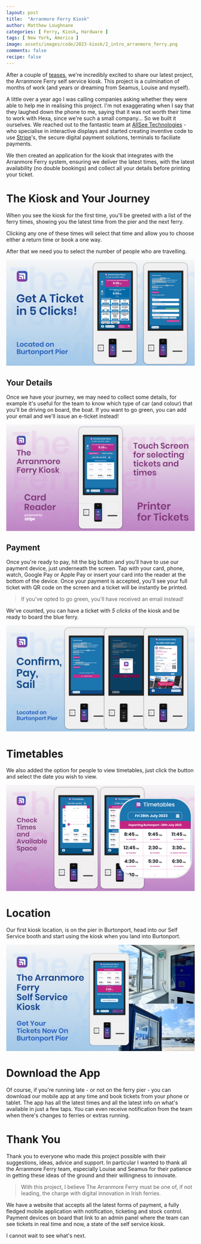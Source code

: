 ```yaml
---
layout: post
title:  "Arranmore Ferry Kiosk"
author: Matthew Loughnane
categories: [ Ferry, Kiosk, Hardware ]
tags: [ New York, America ]
image: assets/images/code/2023-kiosk/2_intro_arranmore_ferry.png
comments: false
recipe: false
---
```


After a couple of [teases](https://www.facebook.com/hexastudiosco/posts/pfbid02BzRuwGrzaj11KkouRisv7aB3uaKZeBEACybYiB6Kt2RdHkqqp3y9UYkHW22v1Wndl), we're incredibly excited to share our latest project, the Arranmore Ferry self service kiosk. This project is a culmination of months of work (and years or dreaming from Seamus, Louise and myself).

A little over a year ago I was calling companies asking whether they were able to help me in realising this project. I'm not exaggerating when I say that they laughed down the phone to me, saying that it was not worth their time to work with Hexa, since we're such a small company... So we built it ourselves. We reached out to the fantastic team at [AllSee Technologies](https://allsee-tech.com) - who specialise in interactive displays and started creating inventive code to use [Stripe](https://stripe.com)'s, the secure digital payment solutions, terminals to faciliate payments.

We then created an application for the kiosk that integrates with the Arranmore Ferry system, ensuring we deliver the latest times, with the latest availability (no double bookings) and collect all your details before printing your ticket.

# The Kiosk and Your Journey

When you see the kiosk for the first time, you'll be greeted with a list of the ferry times, showing you the latest time from the pier and the next ferry.

Clicking any one of these times will select that time and allow you to choose either a return time or book a one way.

After that we need you to select the number of people who are travelling.

![The Arranmore Ferry Kiosk takes 5 clicks to book](/assets/images/code/2023-kiosk/3_5_clicks_arranmore_ferry.png)

## Your Details

Once we have your journey, we may need to collect some details, for example it's useful for the team to know which type of car (and colour) that you'll be driving on board, the boat. If you want to go green, you can add your email and we'll issue an e-ticket instead!

![The Arranmore Ferry Kiosk takes 5 clicks to book](/assets/images/code/2023-kiosk/4_explainer_arranmore_ferry.png)

## Payment

Once you're ready to pay, hit the big button and you'll have to use our payment device, just underneath the screen. Tap with your card, phone, watch, Google Pay or Apple Pay or insert your card into the reader at the bottom of the device. Once your payment is accepted, you'll see your full ticket with QR code on the screen and a ticket will be instantly be printed.

> If you've opted to go green, you'll have received an email instead!

We've counted, you can have a ticket with _5 clicks_ of the kiosk and be ready to board the blue ferry.

![The Arranmore Ferry Kiosk takes 5 clicks to book](/assets/images/code/2023-kiosk/5_confirm_pay_sail_arranmore_ferry.png)

# Timetables

We also added the option for people to view timetables, just click the button and select the date you wish to view.

![Arranmore Ferry timetables](/assets/images/code/2023-kiosk/6_timetables_arranmore_ferry.png)

# Location

Our first kiosk location, is on the pier in Burtonport, head into our Self Service booth and start using the kiosk when you land into Burtonport.

![The Arranmore Ferry Kiosk is located on Burtonport Pier and is open now](/assets/images/code/2023-kiosk/1_intro_arranmore_ferry.png)

# Download the App

Of course, if you're running late - or not on the ferry pier - you can download our mobile app at any time and book tickets from your phone or tablet. The app has all the latest times and all the latest info on what's available in just a few taps. You can even receive notification from the team when there's changes to ferries or extras running.


# Thank You

Thank you to everyone who made this project possible with their suggestions, ideas, advice and support. In particular I wanted to thank all the Arranmore Ferry team, especially Louise and Seamus for their patience in getting these ideas of the ground and their willingness to innovate.  

> With this project, I believe The Arranmore Ferry must be one of, if not leading, the charge with digital innovation in Irish ferries.

We have a website that accepts all the latest forms of payment, a fully fledged mobile application with notification, ticketing and stock control. Payment devices on board that link to an admin panel where the team can see tickets in real time and now, a state of the self service kiosk.

I cannot wait to see what's next.

